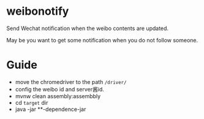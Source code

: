 # weibonotify
Send Wechat notification when the weibo contents are updated.


May be you want to get some notification when you do not follow someone.



# Guide
* move the chromedriver to the path `/driver/`
* config the weibo id and server酱id.
* mvnw clean assembly:assembbly
* cd `target` dir
* java -jar **-dependence-jar
